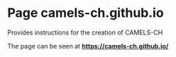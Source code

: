 # Page camels-ch.github.io
Provides instructions for the creation of CAMELS-CH

The page can be seen at **https://camels-ch.github.io/**
